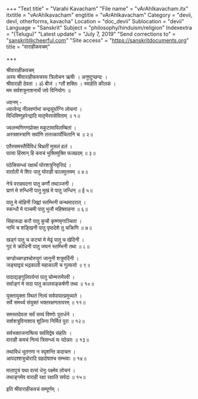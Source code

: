 +++
"Text title" = "Varahi Kavacham"
"File name" = "vArAhIkavacham.itx"
itxtitle = "vArAhIkavacham"
engtitle = "vArAhIkavacham"
Category = "devii, devI, otherforms, kavacha"
Location = "doc_devii"
Sublocation = "devii"
Language = "Sanskrit"
Subject = "philosophy/hinduism/religion"
Indexextra = "(Telugu)"
"Latest update" = "July 7, 2019"
"Send corrections to" = "sanskrit@cheerful.com"
"Site access" = "https://sanskritdocuments.org"
title = "वाराहीकवचम्"

+++
  
 श्रीवाराहीकवचम्   
अस्य श्रीवाराहीकवचस्य त्रिलोचन ऋषीः । अनुष्टुप्छन्दः ।  
श्रीवाराही देवता । ॐ बीजं । ग्लौं शक्तिः । स्वाहेति कीलकं ।  
मम सर्वशत्रुनाशनार्थे जपे विनियोगः ॥  
  
ध्यानम् -  
ध्यात्वेन्द्र नीलवर्णाभां चन्द्रसूर्याग्नि लोचनां ।  
विधिविष्णुहरेन्द्रादि मातृभैरवसेविताम् ॥ १॥  
  
ज्वलन्मणिगणप्रोक्त मकुटामाविलम्बितां ।  
अस्त्रशस्त्राणि सर्वाणि तत्तत्कार्योचितानि च ॥ २॥  
  
एतैस्समस्तैर्विविधं बिभ्रतीं मुसलं हलं ।  
पात्वा हिंस्रान् हि कवचं भुक्तिमुक्ति फलप्रदम् ॥ ३॥  
  
पठेत्त्रिसन्ध्यं रक्षार्थं घोरशत्रुनिवृत्तिदं ।  
वार्ताली मे शिरः पातु घोराही फालमुत्तमम् ॥ ४॥  
  
नेत्रे वराहवदना पातु कर्णौ तथाञ्जनी ।  
घ्राणं मे रुन्धिनी पातु मुखं मे पातु जन्धिन् ॥ ई  ५॥  
  
पातु मे मोहिनी जिह्वां स्तम्भिनी कन्थमादरात् ।  
स्कन्धौ मे पञ्चमी पातु भुजौ महिषवाहना ॥ ६॥  
  
सिंहारूढा करौ पातु कुचौ कृष्णमृगाञ्चिता ।  
नाभिं च शङ्खिनी पातु पृष्ठदेशे तु चक्रिणि ॥ ७॥  
  
खड्गं पातु च कट्यां मे मेढ्रं पातु च खेदिनी ।  
गुदं मे क्रोधिनी पातु जघनं स्तम्भिनी तथा ॥ ८॥  
  
चण्डोच्चण्डश्चोरुयुगं जानुनी शत्रुमर्दिनी ।  
जङ्घाद्वयं भद्रकाली महाकाली च गुल्फयो ॥ ९॥  
  
पादाद्यङ्गुलिपर्यन्तं पातु चोन्मत्तभैरवी ।  
सर्वाङ्गं मे सदा पातु कालसङ्कर्षणी तथा ॥ १०॥  
  
युक्तायुक्ता स्थितं नित्यं सर्वपापात्प्रमुच्यते ।  
सर्वे समर्थ्य संयुक्तं भक्तरक्षणतत्परम् ॥ ११॥  
  
समस्तदेवता सर्वं सव्यं विष्णोः पुरार्धने ।  
सर्शशत्रुविनाशाय शूलिना निर्मितं पुरा ॥ १२॥  
  
सर्वभक्तजनाश्रित्य सर्वविद्वेष संहतिः ।  
वाराही कवचं नित्यं त्रिसन्ध्यं यः पठेन्नरः ॥ १३॥  
  
तथाविधं भूतगणा न स्पृशन्ति कदाचन ।  
आपदश्शत्रुचोरादि ग्रहदोषाश्च सम्भवाः ॥ १४॥  
  
मातापुत्रं यथा वत्सं धेनुः पक्ष्मेव लोचनं ।  
तथाङ्गमेव वाराही रक्षा रक्षाति सर्वदा ॥ १५॥  
  
इति श्रीवाराहीकवचं सम्पूर्णम् ।  
  
  
